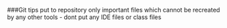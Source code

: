 ###Git tips
put to repository only important files which cannot be recreated by any other tools - dont put any IDE files or class files